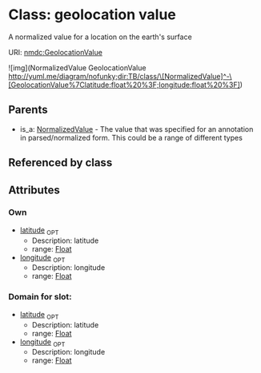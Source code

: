 
# Class: geolocation value


A normalized value for a location on the earth's surface

URI: [nmdc:GeolocationValue](https://microbiomedata/meta/GeolocationValue)

![img](NormalizedValue
GeolocationValue
http://yuml.me/diagram/nofunky;dir:TB/class/\[NormalizedValue]^-\[GeolocationValue%7Clatitude:float%20%3F;longitude:float%20%3F])

## Parents

 *  is_a: [NormalizedValue](NormalizedValue.md) - The value that was specified for an annotation in parsed/normalized form. This could be a range of different types

## Referenced by class


## Attributes


### Own

 * [latitude](latitude.md)  <sub>OPT</sub>
    * Description: latitude
    * range: [Float](Float.md)
 * [longitude](longitude.md)  <sub>OPT</sub>
    * Description: longitude
    * range: [Float](Float.md)

### Domain for slot:

 * [latitude](latitude.md)  <sub>OPT</sub>
    * Description: latitude
    * range: [Float](Float.md)
 * [longitude](longitude.md)  <sub>OPT</sub>
    * Description: longitude
    * range: [Float](Float.md)
